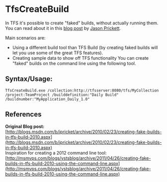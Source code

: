 TfsCreateBuild
==============

In TFS it's possible to create "faked" builds, without actually running them. You can read about it in this [blog post](http://blogs.msdn.com/b/jpricket/archive/2010/02/23/creating-fake-builds-in-tfs-build-2010.aspx) by [Jason Prickett](http://social.msdn.microsoft.com/profile/jason%20prickett%20-%20msft/).

Main scenarios are:

 - Using a different build tool than TFS Build 
(by creating faked builds will let you use some of the great TFS features).
 - Creating sample data to show off TFS functionality
You can create "faked" builds on the command line using the following tool.

## Syntax/Usage:

`TfsCreateBuild.exe /collection:http://tfsserver:8080/tfs/MyCollection 
/project:TeamProject /builddefinition:"Daily Build" 
/buildnumber:"MyApplication_Daily_1.0"`

## References
**Original Blog post:** [http://blogs.msdn.com/b/jpricket/archive/2010/02/23/creating-fake-builds-in-tfs-build-2010.aspx](http://blogs.msdn.com/b/jpricket/archive/2010/02/23/creating-fake-builds-in-tfs-build-2010.aspx)  
Inspiration for creating a 2012 command line tool: [http://msmvps.com/blogs/vstsblog/archive/2011/04/26/creating-fake-builds-in-tfs-build-2010-using-the-command-line.aspx](http://msmvps.com/blogs/vstsblog/archive/2011/04/26/creating-fake-builds-in-tfs-build-2010-using-the-command-line.aspx)
